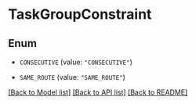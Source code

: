 # TaskGroupConstraint

## Enum


* `CONSECUTIVE` (value: `"CONSECUTIVE"`)

* `SAME_ROUTE` (value: `"SAME_ROUTE"`)


[[Back to Model list]](../README.md#documentation-for-models) [[Back to API list]](../README.md#documentation-for-api-endpoints) [[Back to README]](../README.md)


